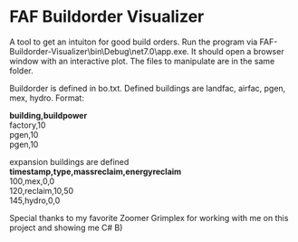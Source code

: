 # FAF Buildorder Visualizer
 A tool to get an intuiton for good build orders. Run the program via FAF-Buildorder-Visualizer\bin\Debug\net7.0\app.exe. It should open a browser window with an interactive plot. The files to manipulate are in the same folder.

Buildorder is defined in bo.txt. Defined buildings are landfac, airfac, pgen, mex, hydro. Format: <br>

**building,buildpower** <br>
factory,10 <br>
pgen,10 <br>
pgen,10 <br>

expansion buildings are defined <br>
**timestamp,type,massreclaim,energyreclaim**<br>
100,mex,0,0<br>
120,reclaim,10,50<br>
145,hydro,0,0<br>



Special thanks to my favorite Zoomer Grimplex for working with me on this project and showing me C# B)
